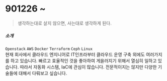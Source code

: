 
# 901226 ~

> 생각하는대로 살지 않으면, 사는대로 생각하게 된다.

##### 소개

`Openstack` `AWS` `Docker` `Terraform` `Ceph` `Linux`   
현재 회사에서 클라우드 엔지니어로 IT인프라부터 클라우드 운영 구축 외에도 여러가지를 하고 있습니다. 
빠르고 효율적인 것을 좋아하여 게을러지기 위해서 열심히 일하고 있습니다. 따라서 자동화 시스템, IaC에 관심이 많습니다. 
전문적이지는 않지만 다양한 기술들에 대해서 다뤄보고 싶습니다.  










